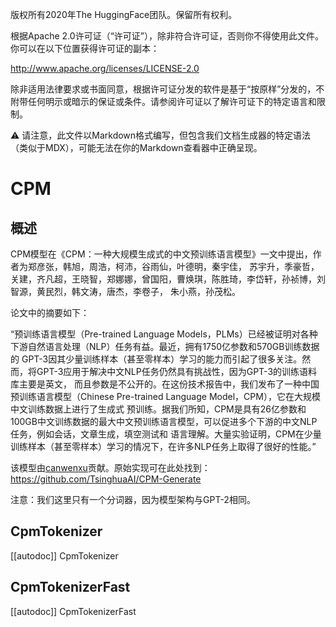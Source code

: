 版权所有2020年The HuggingFace团队。保留所有权利。

根据Apache 2.0许可证（“许可证”），除非符合许可证，否则你不得使用此文件。你可以在以下位置获得许可证的副本：

http://www.apache.org/licenses/LICENSE-2.0

除非适用法律要求或书面同意，根据许可证分发的软件是基于“按原样”分发的，不附带任何明示或暗示的保证或条件。请参阅许可证以了解许可证下的特定语言和限制。

⚠️ 请注意，此文件以Markdown格式编写，但包含我们文档生成器的特定语法（类似于MDX），可能无法在你的Markdown查看器中正确呈现。

# CPM

## 概述

CPM模型在《CPM：一种大规模生成式的中文预训练语言模型》一文中提出，作者为郑彦张，韩旭，周浩，柯沛，谷雨仙，叶德明，秦宇佳，
苏宇升，季豪哲，关建，齐凡超，王晓智，郑娜娜，曾国阳，曹焕琪，陈胜琦，李岱轩，孙祯博，刘智源，黄民烈，韩文涛，唐杰，李卷子，
朱小燕，孙茂松。

论文中的摘要如下：

“预训练语言模型（Pre-trained Language Models，PLMs）已经被证明对各种下游自然语言处理（NLP）任务有益。最近，拥有1750亿参数和570GB训练数据的
GPT-3因其少量训练样本（甚至零样本）学习的能力而引起了很多关注。然而，将GPT-3应用于解决中文NLP任务仍然具有挑战性，因为GPT-3的训练语料库主要是英文，
而且参数是不公开的。在这份技术报告中，我们发布了一种中国预训练语言模型（Chinese Pre-trained Language Model，CPM），它在大规模中文训练数据上进行了生成式
预训练。据我们所知，CPM是具有26亿参数和100GB中文训练数据的最大中文预训练语言模型，可以促进多个下游的中文NLP任务，例如会话，文章生成，填空测试和
语言理解。大量实验证明，CPM在少量训练样本（甚至零样本）学习的情况下，在许多NLP任务上取得了很好的性能。”

该模型由[canwenxu](https://huggingface.co/canwenxu)贡献。原始实现可在此处找到：https://github.com/TsinghuaAI/CPM-Generate

注意：我们这里只有一个分词器，因为模型架构与GPT-2相同。

## CpmTokenizer

[[autodoc]] CpmTokenizer

## CpmTokenizerFast

[[autodoc]] CpmTokenizerFast